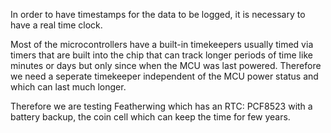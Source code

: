 In order to have timestamps for the data to be logged, it is necessary to have a real time clock.

Most of the microcontrollers have a built-in timekeepers usually timed via timers that are built into the chip that can track longer periods of time like minutes or days but only since when the MCU was last powered. Therefore we need a seperate timekeeper independent of the MCU power status and which can last much longer.

Therefore we are testing Featherwing which has an RTC: PCF8523 with a battery backup, the coin cell which can keep the time for few years.
